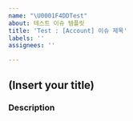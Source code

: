 ```yaml
---
name: "\U0001F4DDTest"
about: 테스트 이슈 템플릿
title: 'Test : [Account] 이슈 제목'
labels: ''
assignees: ''

---
```


## (Insert your title)

### Description
